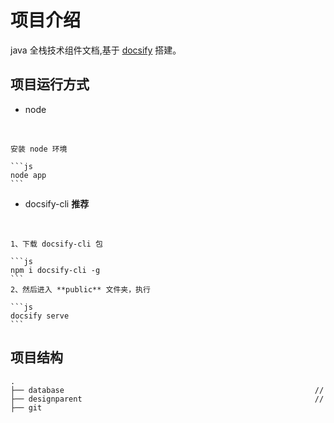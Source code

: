 # 项目介绍

java 全栈技术组件文档,基于 [docsify](https://docsify.js.org/#/) 搭建。

## 项目运行方式

* node
<br>

    安装 node 环境

    ```js
    node app
    ```

* docsify-cli  **推荐**
<br>

    1、下载 docsify-cli 包

    ```js
    npm i docsify-cli -g
    ```
    2、然后进入 **public** 文件夹，执行

    ```js
    docsify serve
    ```

## 项目结构

```
.
├── database                                                        //
├── designparent                                                    //
├── git

```
